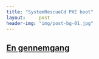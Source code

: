 ```yaml
---
title: "SystemRescueCd PXE boot"
layout:     post
header-img: "img/post-bg-01.jpg"
---
```

<h2><a href="http://www.sysresccd.org/Sysresccd-manual-en_Manage_remote_windows_linux_servers_using_SystemRescueCd#How_to_configure_SystemRescueCd_on_your_network" target="_self">En gennemgang</a></h2></p>
